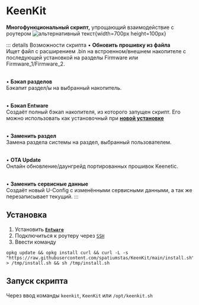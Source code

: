 # KeenKit

**Многофункциональный скрипт,** упрощающий взаимодействие с роутером
![альтернативный текст](/assets/images/wiki/helpful/keenkit/main.png){width=700px height=100px}

::: details Возможности скрипта
• **Обновить прошивку из файла** <br/>Ищет файл с расширением .bin на встроенном/внешнем накопителе с последующей установкой на разделы Firmware или Firmware_1/Firmware_2.

<br/>• **Бэкап разделов** <br/>Бэкапит раздел/ы на выбранный накопитель.

<br/>• **Бэкап Entware** <br/>Создаёт полный бэкап накопителя, из которого запущен скрипт. Его можно использовать как установочный при [**новой установке**](/wiki/helpful/entware.md)

<br/>• **Заменить раздел** <br/>Замена раздела системы на раздел, выбранный пользователем.

<br/>• **OTA Update** <br/>Онлайн обновление/даунгрейд портированных прошивок Keenetic.

<br/>• **Заменить сервисные данные** <br/>Создаёт новый U-Config с изменёнными сервисными данными, а так же перезаписывает текущий.
:::

## Установка

1. Установить [**`Entware`**](/wiki/helpful/entware.md)
2. Подключиться к роутеру через [`SSH`](/wiki/helpful/entware.md#ssh)
3. Ввести команду

```shell
opkg update && opkg install curl && curl -L -s "https://raw.githubusercontent.com/spatiumstas/KeenKit/main/install.sh" > /tmp/install.sh && sh /tmp/install.sh
```

## Запуск скрипта

Через ввод команды `keenkit`, `KeenKit` или `/opt/keenkit.sh`
